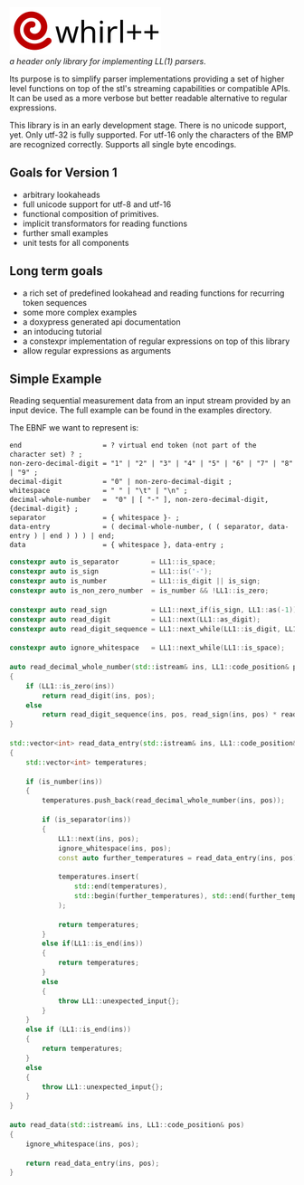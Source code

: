 ![whirl++](assets/images/logo.svg)<br/>
_a header only library for implementing LL(1) parsers_.

Its purpose is to simplify parser implementations providing a set of higher level functions on top
of the stl's streaming capabilities or compatible APIs. It can be used as a more verbose but better readable alternative to regular expressions.

This library is in an early development stage.
There is no unicode support, yet. Only utf-32 is fully supported. For utf-16 only the characters of
the BMP are recognized correctly. Supports all single byte encodings.

## Goals for Version 1
- arbitrary lookaheads
- full unicode support for utf-8 and utf-16
- functional composition of primitives.
- implicit transformators for reading functions
- further small examples
- unit tests for all components

## Long term goals
- a rich set of predefined lookahead and reading functions for recurring token sequences
- some more complex examples
- a doxypress generated api documentation
- an intoducing tutorial
- a constexpr implementation of regular expressions on top of this library
- allow regular expressions as arguments


## Simple Example
Reading sequential measurement data from an input stream provided by an input device. The full
example can be found in the examples directory.

The EBNF we want to represent is:

```
end                    = ? virtual end token (not part of the character set) ? ;
non-zero-decimal-digit = "1" | "2" | "3" | "4" | "5" | "6" | "7" | "8" | "9" ;
decimal-digit          = "0" | non-zero-decimal-digit ;
whitespace             = " " | "\t" | "\n" ;
decimal-whole-number   =  "0" | [ "-" ], non-zero-decimal-digit, {decimal-digit} ;
separator              = { whitespace }- ;
data-entry             = ( decimal-whole-number, ( ( separator, data-entry ) | end ) ) ) | end;
data                   = { whitespace }, data-entry ;
```

```C++
constexpr auto is_separator        = LL1::is_space;
constexpr auto is_sign             = LL1::is('-');
constexpr auto is_number           = LL1::is_digit || is_sign;
constexpr auto is_non_zero_number  = is_number && !LL1::is_zero;

constexpr auto read_sign           = LL1::next_if(is_sign, LL1::as(-1)) || 1;
constexpr auto read_digit          = LL1::next(LL1::as_digit);
constexpr auto read_digit_sequence = LL1::next_while(LL1::is_digit, LL1::as_digits);

constexpr auto ignore_whitespace   = LL1::next_while(LL1::is_space);

auto read_decimal_whole_number(std::istream& ins, LL1::code_position& pos)
{
    if (LL1::is_zero(ins))
        return read_digit(ins, pos);
    else
        return read_digit_sequence(ins, pos, read_sign(ins, pos) * read_digit(ins, pos));
}

std::vector<int> read_data_entry(std::istream& ins, LL1::code_position& pos)
{
    std::vector<int> temperatures;

    if (is_number(ins))
    {
        temperatures.push_back(read_decimal_whole_number(ins, pos));

        if (is_separator(ins))
        {
            LL1::next(ins, pos);
            ignore_whitespace(ins, pos);
            const auto further_temperatures = read_data_entry(ins, pos);

            temperatures.insert(
                std::end(temperatures),
                std::begin(further_temperatures), std::end(further_temperatures)
            );

            return temperatures;
        }
        else if(LL1::is_end(ins))
        {
            return temperatures;
        }
        else
        {
            throw LL1::unexpected_input{};
        }
    }
    else if (LL1::is_end(ins))
    {
        return temperatures;
    }
    else
    {
        throw LL1::unexpected_input{};
    }
}

auto read_data(std::istream& ins, LL1::code_position& pos)
{
    ignore_whitespace(ins, pos);

    return read_data_entry(ins, pos);
}
```
